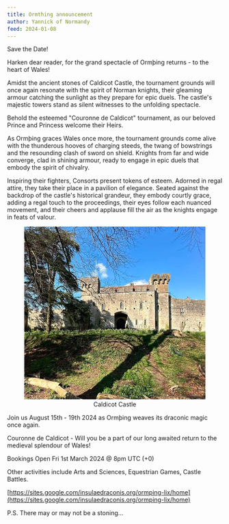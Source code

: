 ```yaml
---
title: Ormthing announcement
author: Yannick of Normandy
feed: 2024-01-08
---
```



Save the Date!

Harken dear reader, for the grand spectacle of Ormþing returns -  to the heart of Wales!

Amidst the ancient stones of Caldicot Castle, the tournament grounds will once again resonate with the spirit of Norman knights, their gleaming armour catching the sunlight as they prepare for epic duels. The castle's majestic towers stand as silent witnesses to the unfolding spectacle.

Behold the esteemed "Couronne de Caldicot" tournament, as our beloved Prince and Princess welcome their Heirs.

As Ormþing graces Wales once more, the tournament grounds come alive with the thunderous hooves of charging steeds, the twang of bowstrings and the resounding clash of sword on shield. Knights from far and wide converge, clad in shining armour, ready to engage in epic duels that embody the spirit of chivalry.

Inspiring their fighters, Consorts present tokens of esteem. Adorned in regal attire, they take their place in a pavilion of elegance. Seated against the backdrop of the castle's historical grandeur, they embody courtly grace, adding a regal touch to the proceedings, their eyes follow each nuanced movement, and their cheers and applause fill the air as the knights engage in feats of valour.

<div style="text-align: center;">
  <figure class="figure">
    <img src="/baelfyr/2024-01/caldicot.jpg" width="800"
      class="figure-img rounded"
      alt="Caldicot Castle in Wales">
    <figcaption class="figure-caption text-center">Caldicot Castle</figcaption>
  </figure>
</div>

Join us August 15th - 19th 2024 as Ormþing weaves its draconic magic once again.

Couronne de Caldicot - Will you be a part of our long awaited return to the medieval splendour of Wales!

Bookings Open Fri 1st March 2024 @ 8pm UTC (+0)

Other activities include Arts and Sciences, Equestrian Games, Castle Battles.

[https://sites.google.com/insulaedraconis.org/ormping-lix/home](https://sites.google.com/insulaedraconis.org/ormping-lix/home)


P.S. There may or may not be a stoning...